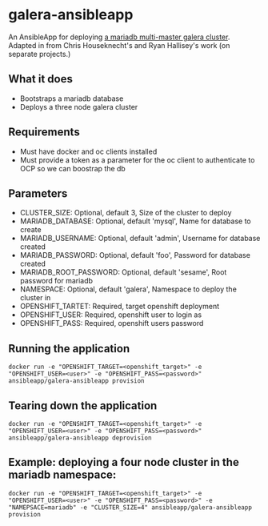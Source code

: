 galera-ansibleapp
======================

An AnsibleApp for deploying [a mariadb multi-master galera cluster](https://mariadb.com/kb/en/mariadb/getting-started-with-mariadb-galera-cluster/).  
Adapted in from Chris Houseknecht's and Ryan Hallisey's work (on separate projects.)

## What it does
* Bootstraps a mariadb database
* Deploys a three node galera cluster

## Requirements
* Must have docker and oc clients installed 
* Must provide a token as a parameter for the oc client to authenticate to OCP so we can boostrap the db

## Parameters
* CLUSTER_SIZE: Optional, default 3, Size of the cluster to deploy
* MARIADB_DATABASE: Optional, default 'mysql', Name for database to create
* MARIADB_USERNAME: Optional, default  'admin', Username for database created
* MARIADB_PASSWORD: Optional, default  'foo', Password for database created
* MARIADB_ROOT_PASSWORD: Optional, default 'sesame', Root password for mariadb
* NAMESPACE: Optional, default 'galera', Namespace to deploy the cluster in
* OPENSHIFT_TARTET: Required, target openshift deployment
* OPENSHIFT_USER: Required, openshift user to login as
* OPENSHIFT_PASS: Required, openshift users password

## Running the application
`docker run -e "OPENSHIFT_TARGET=<openshift_target>" -e "OPENSHIFT_USER=<user>" -e "OPENSHIFT_PASS=<password>" ansibleapp/galera-ansibleapp provision`

## Tearing down the application
`docker run -e "OPENSHIFT_TARGET=<openshift_target>" -e "OPENSHIFT_USER=<user>" -e "OPENSHIFT_PASS=<password>" ansibleapp/galera-ansibleapp deprovision`

## Example: deploying a four node cluster in the mariadb namespace:
`docker run -e "OPENSHIFT_TARGET=<openshift_target>" -e "OPENSHIFT_USER=<user>" -e "OPENSHIFT_PASS=<password>" -e "NAMEPSACE=mariadb" -e "CLUSTER_SIZE=4" ansibleapp/galera-ansibleapp provision`
